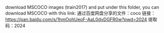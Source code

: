 download MSCOCO images (train2017) and put under this folder, you can download MSCOCO with this link:
通过百度网盘分享的文件：coco
链接：https://pan.baidu.com/s/1hmOohUeoF-AaL0dyDGFR0w?pwd=2024 
提取码：2024 